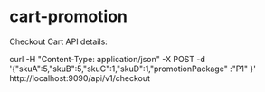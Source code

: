 # cart-promotion

Checkout Cart API details:

curl -H "Content-Type: application/json" -X POST -d '{"skuA":5,"skuB":5,"skuC":1,"skuD":1,"promotionPackage" :"P1" }' http://localhost:9090/api/v1/checkout